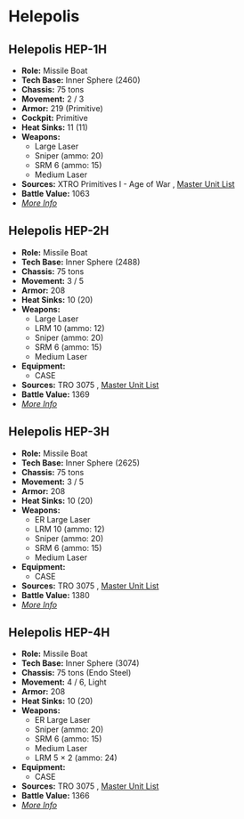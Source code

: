 # Helepolis 

## Helepolis HEP-1H 

- **Role:** Missile Boat 
- **Tech Base:** Inner Sphere (2460) 
- **Chassis:** 75 tons 
- **Movement:** 2 / 3 
- **Armor:** 219 (Primitive) 
- **Cockpit:** Primitive 
- **Heat Sinks:** 11 (11) 
- **Weapons:** 
  - Large Laser 
  - Sniper (ammo: 20) 
  - SRM 6 (ammo: 15) 
  - Medium Laser 
- **Sources:** XTRO Primitives I - Age of War , [Master Unit List](http://masterunitlist.info/Unit/Details/1460/helepolis-hep-1h) 
- **Battle Value:** 1063 
- [*More Info*](helepolis/helepolis_hep-1h.md) 

## Helepolis HEP-2H 

- **Role:** Missile Boat 
- **Tech Base:** Inner Sphere (2488) 
- **Chassis:** 75 tons 
- **Movement:** 3 / 5 
- **Armor:** 208 
- **Heat Sinks:** 10 (20) 
- **Weapons:** 
  - Large Laser 
  - LRM 10 (ammo: 12) 
  - Sniper (ammo: 20) 
  - SRM 6 (ammo: 15) 
  - Medium Laser 
- **Equipment:** 
  - CASE 
- **Sources:** TRO 3075 , [Master Unit List](http://masterunitlist.info/Unit/Details/1461/helepolis-hep-2h) 
- **Battle Value:** 1369 
- [*More Info*](helepolis/helepolis_hep-2h.md) 

## Helepolis HEP-3H 

- **Role:** Missile Boat 
- **Tech Base:** Inner Sphere (2625) 
- **Chassis:** 75 tons 
- **Movement:** 3 / 5 
- **Armor:** 208 
- **Heat Sinks:** 10 (20) 
- **Weapons:** 
  - ER Large Laser 
  - LRM 10 (ammo: 12) 
  - Sniper (ammo: 20) 
  - SRM 6 (ammo: 15) 
  - Medium Laser 
- **Equipment:** 
  - CASE 
- **Sources:** TRO 3075 , [Master Unit List](http://masterunitlist.info/Unit/Details/1462/helepolis-hep-3h) 
- **Battle Value:** 1380 
- [*More Info*](helepolis/helepolis_hep-3h.md) 

## Helepolis HEP-4H 

- **Role:** Missile Boat 
- **Tech Base:** Inner Sphere (3074) 
- **Chassis:** 75 tons (Endo Steel) 
- **Movement:** 4 / 6, Light 
- **Armor:** 208 
- **Heat Sinks:** 10 (20) 
- **Weapons:** 
  - ER Large Laser 
  - Sniper (ammo: 20) 
  - SRM 6 (ammo: 15) 
  - Medium Laser 
  - LRM 5 × 2 (ammo: 24) 
- **Equipment:** 
  - CASE 
- **Sources:** TRO 3075 , [Master Unit List](http://masterunitlist.info/Unit/Details/1463/helepolis-hep-4h) 
- **Battle Value:** 1366 
- [*More Info*](helepolis/helepolis_hep-4h.md) 

